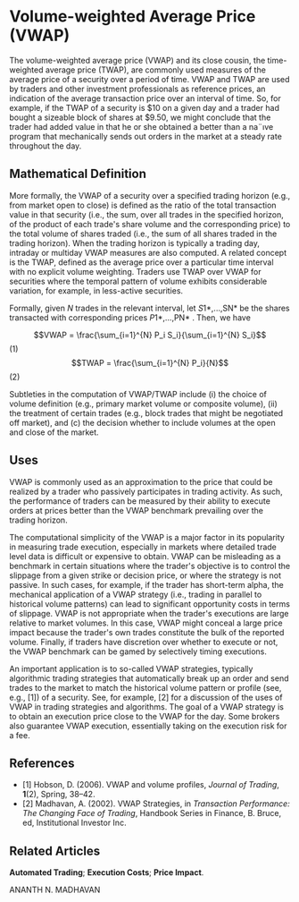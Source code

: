 # **Volume-weighted Average Price (VWAP)**

The volume-weighted average price (VWAP) and its close cousin, the time-weighted average price (TWAP), are commonly used measures of the average price of a security over a period of time. VWAP and TWAP are used by traders and other investment professionals as reference prices, an indication of the average transaction price over an interval of time. So, for example, if the TWAP of a security is \$10 on a given day and a trader had bought a sizeable block of shares at \$9.50, we might conclude that the trader had added value in that he or she obtained a better than a na¨ıve program that mechanically sends out orders in the market at a steady rate throughout the day.

## **Mathematical Definition**

More formally, the VWAP of a security over a specified trading horizon (e.g., from market open to close) is defined as the ratio of the total transaction value in that security (i.e., the sum, over all trades in the specified horizon, of the product of each trade's share volume and the corresponding price) to the total volume of shares traded (i.e., the sum of all shares traded in the trading horizon). When the trading horizon is typically a trading day, intraday or multiday VWAP measures are also computed. A related concept is the TWAP, defined as the average price over a particular time interval with no explicit volume weighting. Traders use TWAP over VWAP for securities where the temporal pattern of volume exhibits considerable variation, for example, in less-active securities.

Formally, given *N* trades in the relevant interval, let *S*1*,...,SN* be the shares transacted with corresponding prices *P*1*,...,PN* . Then, we have

$$VWAP = \frac{\sum_{i=1}^{N} P_i S_i}{\sum_{i=1}^{N} S_i}$$
 (1)  
$$TWAP = \frac{\sum_{i=1}^{N} P_i}{N}$$
 (2)

Subtleties in the computation of VWAP/TWAP include (i) the choice of volume definition (e.g., primary market volume or composite volume), (ii) the treatment of certain trades (e.g., block trades that might be negotiated off market), and (c) the decision whether to include volumes at the open and close of the market.

## **Uses**

VWAP is commonly used as an approximation to the price that could be realized by a trader who passively participates in trading activity. As such, the performance of traders can be measured by their ability to execute orders at prices better than the VWAP benchmark prevailing over the trading horizon.

The computational simplicity of the VWAP is a major factor in its popularity in measuring trade execution, especially in markets where detailed trade level data is difficult or expensive to obtain. VWAP can be misleading as a benchmark in certain situations where the trader's objective is to control the slippage from a given strike or decision price, or where the strategy is not passive. In such cases, for example, if the trader has short-term alpha, the mechanical application of a VWAP strategy (i.e., trading in parallel to historical volume patterns) can lead to significant opportunity costs in terms of slippage. VWAP is not appropriate when the trader's executions are large relative to market volumes. In this case, VWAP might conceal a large price impact because the trader's own trades constitute the bulk of the reported volume. Finally, if traders have discretion over whether to execute or not, the VWAP benchmark can be gamed by selectively timing executions.

An important application is to so-called VWAP strategies, typically algorithmic trading strategies that automatically break up an order and send trades to the market to match the historical volume pattern or profile (see, e.g., [1]) of a security. See, for example, [2] for a discussion of the uses of VWAP in trading strategies and algorithms. The goal of a VWAP strategy is to obtain an execution price close to the VWAP for the day. Some brokers also guarantee VWAP execution, essentially taking on the execution risk for a fee.

## **References**

- [1] Hobson, D. (2006). VWAP and volume profiles, *Journal of Trading*, **1**(2), Spring, 38–42.
- [2] Madhavan, A. (2002). VWAP Strategies, in *Transaction Performance: The Changing Face of Trading*, Handbook Series in Finance, B. Bruce, ed, Institutional Investor Inc.

## **Related Articles**

**Automated Trading**; **Execution Costs**; **Price Impact**.

ANANTH N. MADHAVAN